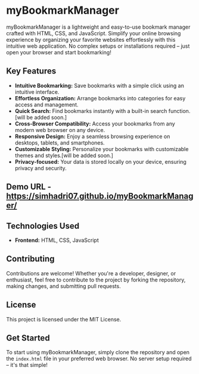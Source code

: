 # myBookmarkManager

myBookmarkManager is a lightweight and easy-to-use bookmark manager crafted with HTML, CSS, and JavaScript. Simplify your online browsing experience by organizing your favorite websites effortlessly with this intuitive web application. No complex setups or installations required – just open your browser and start bookmarking!

## Key Features
- **Intuitive Bookmarking:** Save bookmarks with a simple click using an intuitive interface.
- **Effortless Organization:** Arrange bookmarks into categories for easy access and management.
- **Quick Search:** Find bookmarks instantly with a built-in search function. [will be added soon.]
- **Cross-Browser Compatibility:** Access your bookmarks from any modern web browser on any device.
- **Responsive Design:** Enjoy a seamless browsing experience on desktops, tablets, and smartphones.
- **Customizable Styling:** Personalize your bookmarks with customizable themes and styles.[will be added soon.]
- **Privacy-focused:** Your data is stored locally on your device, ensuring privacy and security.

## Demo URL - https://simhadri07.github.io/myBookmarkManager/

## Technologies Used
- **Frontend:** HTML, CSS, JavaScript

## Contributing
Contributions are welcome! Whether you're a developer, designer, or enthusiast, feel free to contribute to the project by forking the repository, making changes, and submitting pull requests.
## License
This project is licensed under the MIT License.

## Get Started
To start using myBookmarkManager, simply clone the repository and open the `index.html` file in your preferred web browser. No server setup required – it's that simple!
